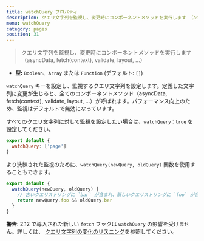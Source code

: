 ```yaml
---
title: watchQuery プロパティ
description: クエリ文字列を監視し、変更時にコンポーネントメソッドを実行します （asyncData, fetch, validate, layout, ...）
menu: watchQuery
category: pages
position: 31
---
```


> クエリ文字列を監視し、変更時にコンポーネントメソッドを実行します（asyncData, fetch(context), validate, layout, ...）

- **型:** `Boolean`、`Array` または `Function` (デフォルト: `[]`)

`watchQuery` キーを設定し、監視するクエリ文字列を設定します。定義した文字列に変更が生じると、全てのコンポーネントメソッド（asyncData, fetch(context), validate, layout, ...）が呼ばれます。パフォーマンス向上のため、監視はデフォルトで無効になっています。

すべてのクエリ文字列に対して監視を設定したい場合は、`watchQuery：true` を設定してください。

```js
export default {
  watchQuery: ['page']
}
```

より洗練された監視のために、`watchQuery(newQuery, oldQuery)` 関数を使用することもできます。

```js
export default {
  watchQuery(newQuery, oldQuery) {
    // 古いクエリストリングに `bar` が含まれ、新しいクエリストリングに `foo` が含まれている場合のみ、コンポーネントメソッドを実行します
    return newQuery.foo && oldQuery.bar
  }
}
```

<div class="Alert Alert--orange">

**警告**: 2.12 で導入された新しい `fetch` フックは `watchQuery` の影響を受けません。詳しくは、 [クエリ文字列の変化のリスニング](/api/pages-fetch#クエリ文字列の変化のリスニング)を参照してください。

</div>
